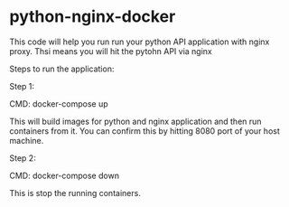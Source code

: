 # python-nginx-docker


This code will help you run run your python API application with nginx proxy. Thsi means you will hit the pytohn API via nginx

Steps to run the application:

Step 1: 

CMD: docker-compose up

This will build images for python and nginx application and then run containers from it. You can confirm this by hitting 8080 port of your host machine.


Step 2: 

CMD: docker-compose down

This is stop the running containers.

 
